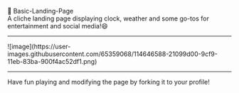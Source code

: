 👋 Basic-Landing-Page<br>
A cliche landing page displaying clock, weather and some go-tos for entertainment and social media!😄 <br>
<hr>
![image](https://user-images.githubusercontent.com/65359068/114646588-21099d00-9cf9-11eb-83ba-900f4ac52df1.png)
<hr>
Have fun playing and modifying the page by forking it to your profile!
